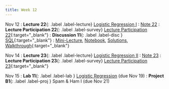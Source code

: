 ```yaml
---
title: Week 12
---
```



Nov 12
: **Lecture 22**{: .label .label-lecture} [Logistic Regression I](lecture/lec22)
    : [Note 22](https://ds100.org/course-notes/logistic_regression_1/logistic_reg_1.html)
: **Lecture Participation 22**{: .label .label-survey} [Lecture Participation 22](https://app.sli.do/event/2puuwxqySPeoQTWmN82UZS/embed/polls/ba21ce06-d4aa-4c46-a271-8a1e351f1092){:target="_blank"}
: **Discussion 11**{: .label .label-disc } [SQL](https://drive.google.com/file/d/1KA2LaUMvAyzS0JDHDMMBOtw8YMRDNMN1/view?usp=sharing){:target="_blank"}
    : [Mini-Lecture](https://youtu.be/ZFq_yelFhDY), [Notebook](https://data100.datahub.berkeley.edu/hub/user-redirect/git-pull?repo=https%3A%2F%2Fgithub.com%2FDS-100%2Ffa24-student&urlpath=lab%2Ftree%2Ffa24-student%2Fdisc%2Fdisc11%2Fdisc11_blank.ipynb&branch=main), [Solutions](https://drive.google.com/file/d/133jt7JQWQizMkYguy8bQ59JycTzznrpH/view?usp=sharing), [Walkthrough](https://www.youtube.com/watch?v=wmRQbrNFHeY){:target="_blank"}
    
Nov 14
: **Lecture 23**{: .label .label-lecture} [Logistic Regression II](lecture/lec23)
    : [Note 23](https://ds100.org/course-notes/logistic_regression_2/logistic_reg_2.html)
: **Lecture Participation 23**{: .label .label-survey} [Lecture Participation 23](https://app.sli.do/event/4ZSN95RjYcTrxRLMx852ah/embed/polls/94bb1b61-6135-4ade-9d14-a325c62d8f8f){:target="_blank"}

Nov 15
: **Lab 11**{: .label .label-lab }  [Logistic Regression](https://data100.datahub.berkeley.edu/hub/user-redirect/git-pull?repo=https%3A%2F%2Fgithub.com%2FDS-100%2Ffa24-student&urlpath=lab%2Ftree%2Ffa24-student%2Flab%2Flab11%2Flab11.ipynb&branch=main) (due Nov 19)
: **Project B1**{: .label .label-proj } Spam & Ham I (due Nov 21)